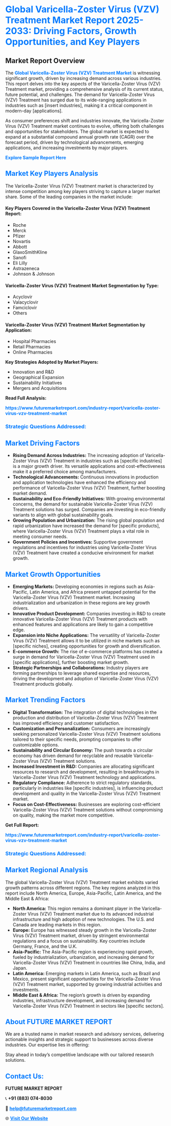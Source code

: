 <h1 style="color: #007BFF;">Global Varicella-Zoster Virus (VZV) Treatment Market Report 2025-2033: Driving Factors, Growth Opportunities, and Key Players</h1>

<section id="overview">
<h2>Market Report Overview</h2>
<p>The <a href="https://www.futuremarketreport.com/industry-report/varicella-zoster-virus-vzv-treatment-market" style="color: #007BFF; text-decoration: none;"><strong>Global Varicella-Zoster Virus (VZV) Treatment Market</strong></a> is witnessing significant growth, driven by increasing demand across various industries. This report delves into the key aspects of the Varicella-Zoster Virus (VZV) Treatment market, providing a comprehensive analysis of its current status, future potential, and challenges. The demand for Varicella-Zoster Virus (VZV) Treatment has surged due to its wide-ranging applications in industries such as [insert industries], making it a critical component in modern-day [applications].</p>
<p>As consumer preferences shift and industries innovate, the Varicella-Zoster Virus (VZV) Treatment market continues to evolve, offering both challenges and opportunities for stakeholders. The global market is expected to expand at a substantial compound annual growth rate (CAGR) over the forecast period, driven by technological advancements, emerging applications, and increasing investments by major players.</p>
</section>

<section id="overview">
<p><a href="https://www.futuremarketreport.com/request-sample/reportId=57367" style="color: #007BFF; text-decoration: none;"><strong>Explore Sample Report Here</strong></a></p>
</section>

<section id="key-players">
<h2 style="color: #007BFF;">Market Key Players Analysis</h2>
<p>The Varicella-Zoster Virus (VZV) Treatment market is characterized by intense competition among key players striving to capture a larger market share. Some of the leading companies in the market include:</p>
<h4>Key Players Covered in the Varicella-Zoster Virus (VZV) Treatment Report:</h4>
<ul><li>Roche</li><li>Merck</li><li>Pfizer</li><li>Novartis</li><li>Abbott</li><li>GlaxoSmithKline</li><li>Sanofi</li><li>Eli Lilly</li><li>Astrazeneca</li><li>Johnson &amp; Johnson</li></ul>
<h4>Varicella-Zoster Virus (VZV) Treatment Market Segmentation by Type:</h4>
<ul><li>Acyclovir</li><li>Valacyclovir</li><li>Famciclovir</li><li>Others</li></ul>

<h4>Varicella-Zoster Virus (VZV) Treatment Market Segmentation by Application:</h4>
<ul><li>Hospital Pharmacies</li><li>Retail Pharmacies</li><li>Online Pharmacies</li></ul>
<p><strong>Key Strategies Adopted by Market Players:</strong></p>
<ul>
<li>Innovation and R&D</li>
<li>Geographical Expansion</li>
<li>Sustainability Initiatives</li>
<li>Mergers and Acquisitions</li>
</ul>
</section>

<section>
<p><strong>Read Full Analysis: </strong></p><a href="https://www.futuremarketreport.com/industry-report/varicella-zoster-virus-vzv-treatment-market" style="color: #007BFF; text-decoration: none;"><strong>https://www.futuremarketreport.com/industry-report/varicella-zoster-virus-vzv-treatment-market</strong></a>
<h3 style="color: #007BFF;">Strategic Questions Addressed:</h3>
</section>

<section id="driving-factors">
<h2 style="color: #007BFF;">Market Driving Factors</h2>
<ul>
<li><strong>Rising Demand Across Industries:</strong> The increasing adoption of Varicella-Zoster Virus (VZV) Treatment in industries such as [specific industries] is a major growth driver. Its versatile applications and cost-effectiveness make it a preferred choice among manufacturers.</li>
<li><strong>Technological Advancements:</strong> Continuous innovations in production and application technologies have enhanced the efficiency and performance of Varicella-Zoster Virus (VZV) Treatment, further boosting market demand.</li>
<li><strong>Sustainability and Eco-Friendly Initiatives:</strong> With growing environmental concerns, the demand for sustainable Varicella-Zoster Virus (VZV) Treatment solutions has surged. Companies are investing in eco-friendly variants to align with global sustainability goals.</li>
<li><strong>Growing Population and Urbanization:</strong> The rising global population and rapid urbanization have increased the demand for [specific products], where Varicella-Zoster Virus (VZV) Treatment plays a vital role in meeting consumer needs.</li>
<li><strong>Government Policies and Incentives:</strong> Supportive government regulations and incentives for industries using Varicella-Zoster Virus (VZV) Treatment have created a conducive environment for market growth.</li>
</ul>
</section>

<section id="growth-opportunities">
<h2 style="color: #007BFF;">Market Growth Opportunities</h2>
<ul>
<li><strong>Emerging Markets:</strong> Developing economies in regions such as Asia-Pacific, Latin America, and Africa present untapped potential for the Varicella-Zoster Virus (VZV) Treatment market. Increasing industrialization and urbanization in these regions are key growth drivers.</li>
<li><strong>Innovative Product Development:</strong> Companies investing in R&D to create innovative Varicella-Zoster Virus (VZV) Treatment products with enhanced features and applications are likely to gain a competitive edge.</li>
<li><strong>Expansion into Niche Applications:</strong> The versatility of Varicella-Zoster Virus (VZV) Treatment allows it to be utilized in niche markets such as [specific niches], creating opportunities for growth and diversification.</li>
<li><strong>E-commerce Growth:</strong> The rise of e-commerce platforms has created a surge in demand for Varicella-Zoster Virus (VZV) Treatment used in [specific applications], further boosting market growth.</li>
<li><strong>Strategic Partnerships and Collaborations:</strong> Industry players are forming partnerships to leverage shared expertise and resources, driving the development and adoption of Varicella-Zoster Virus (VZV) Treatment products globally.</li>
</ul>
</section>

<section id="trending-factors">
<h2 style="color: #007BFF;">Market Trending Factors</h2>
<ul>
<li><strong>Digital Transformation:</strong> The integration of digital technologies in the production and distribution of Varicella-Zoster Virus (VZV) Treatment has improved efficiency and customer satisfaction.</li>
<li><strong>Customization and Personalization:</strong> Consumers are increasingly seeking personalized Varicella-Zoster Virus (VZV) Treatment solutions tailored to their specific needs, prompting companies to offer customizable options.</li>
<li><strong>Sustainability and Circular Economy:</strong> The push towards a circular economy has driven demand for recyclable and reusable Varicella-Zoster Virus (VZV) Treatment solutions.</li>
<li><strong>Increased Investment in R&D:</strong> Companies are allocating significant resources to research and development, resulting in breakthroughs in Varicella-Zoster Virus (VZV) Treatment technology and applications.</li>
<li><strong>Regulatory Compliance:</strong> Adherence to strict regulatory standards, particularly in industries like [specific industries], is influencing product development and quality in the Varicella-Zoster Virus (VZV) Treatment market.</li>
<li><strong>Focus on Cost-Effectiveness:</strong> Businesses are exploring cost-efficient Varicella-Zoster Virus (VZV) Treatment solutions without compromising on quality, making the market more competitive.</li>
</ul>
</section>

<section>
<p><strong>Get Full Report: </strong></p><a href="https://www.futuremarketreport.com/industry-report/varicella-zoster-virus-vzv-treatment-market" style="color: #007BFF; text-decoration: none;"><strong>https://www.futuremarketreport.com/industry-report/varicella-zoster-virus-vzv-treatment-market</strong></a>
<h3 style="color: #007BFF;">Strategic Questions Addressed:</h3>
</section>


<section id="regional-analysis">
<h2 style="color: #007BFF;">Market Regional Analysis</h2>
<p>The global Varicella-Zoster Virus (VZV) Treatment market exhibits varied growth patterns across different regions. The key regions analyzed in this report include North America, Europe, Asia-Pacific, Latin America, and the Middle East & Africa:</p>
<ul>
<li><strong>North America:</strong> This region remains a dominant player in the Varicella-Zoster Virus (VZV) Treatment market due to its advanced industrial infrastructure and high adoption of new technologies. The U.S. and Canada are leading markets in this region.</li>
<li><strong>Europe:</strong> Europe has witnessed steady growth in the Varicella-Zoster Virus (VZV) Treatment market, driven by stringent environmental regulations and a focus on sustainability. Key countries include Germany, France, and the U.K.</li>
<li><strong>Asia-Pacific:</strong> The Asia-Pacific region is experiencing rapid growth, fueled by industrialization, urbanization, and increasing demand for Varicella-Zoster Virus (VZV) Treatment in countries like China, India, and Japan.</li>
<li><strong>Latin America:</strong> Emerging markets in Latin America, such as Brazil and Mexico, present significant opportunities for the Varicella-Zoster Virus (VZV) Treatment market, supported by growing industrial activities and investments.</li>
<li><strong>Middle East & Africa:</strong> The region’s growth is driven by expanding industries, infrastructure development, and increasing demand for Varicella-Zoster Virus (VZV) Treatment in sectors like [specific sectors].</li>
</ul>
</section>

<footer>
<h2 style="color: #007BFF;">About FUTURE MARKET REPORT</h2>
<p>We are a trusted name in market research and advisory services, delivering actionable insights and strategic support to businesses across diverse industries. Our expertise lies in offering:</p>

<p>Stay ahead in today’s competitive landscape with our tailored research solutions.</p>

<h2 style="color: #007BFF;">Contact Us:</h2>
<p><strong>FUTURE MARKET REPORT</strong></p>
<p>📞 <strong>+91 (883) 074-8030</strong></p>
<p>📧 <strong><a href="mailto:help@futuremarketreport.com" style="color: #007BFF;">help@futuremarketreport.com</a></strong></p>
<p>🌐 <strong><a href="https://www.futuremarketreport.com/" style="color: #007BFF;">Visit Our Website</a></strong></p>
</footer>